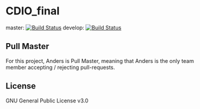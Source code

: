# CDIO_final

master: [![Build Status](https://travis-ci.org/hold11/CDIO_del3.svg?branch=master)](https://travis-ci.org/hold11/CDIO_final)
develop: [![Build Status](https://travis-ci.org/hold11/CDIO_del3.svg?branch=develop)](https://travis-ci.org/hold11/CDIO_final)

## Pull Master

For this project, Anders is Pull Master, meaning that Anders is the only team member accepting / rejecting pull-requests.

## License

GNU General Public License v3.0